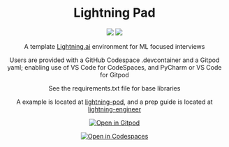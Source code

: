 <div align="center">

# Lightning Pad

![](https://img.shields.io/badge/Lightning.ai-Ecosystem-informational?style=flat&logo=pytorchlightning&logoColor=white&color=2bbc8a)
![](https://img.shields.io/badge/Grid.ai-Cloud_Compute-informational?style=flat&logo=grid.ai&logoColor=white&color=2bbc8a)

A template [Lightning.ai](https://lightning.ai) environment for ML focused interviews

Users are provided with a GitHub Codespace .devcontainer and a Gitpod yaml; enabling use of VS Code for CodeSpaces, and PyCharm or VS Code for Gitpod

See the requirements.txt file for base libraries

A example is located at [lightning-pod](https://github.com/JustinGoheen/lightning-pod), and a prep guide is located at [lightning-engineer](https://justingoheen.github.io/lightning-engineer/)

[![Open in Gitpod](https://gitpod.io/button/open-in-gitpod.svg)](https://gitpod.io/#https://github.com/JustinGoheen/lightning-pad)

[![Open in Codespaces](https://github.com/codespaces/badge.svg)](https://codespaces.new?repo=JustinGoheen/lightning-pad)

</div>


